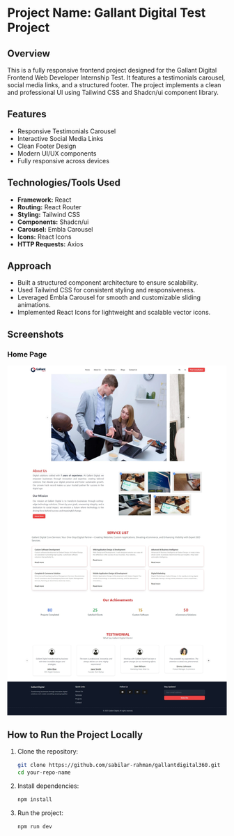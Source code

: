 # Project Name: Gallant Digital Test Project

## Overview
This is a fully responsive frontend project designed for the Gallant Digital Frontend Web Developer Internship Test. It features a testimonials carousel, social media links, and a structured footer. The project implements a clean and professional UI using Tailwind CSS and Shadcn/ui component library.

## Features
- Responsive Testimonials Carousel
- Interactive Social Media Links
- Clean Footer Design
- Modern UI/UX components
- Fully responsive across devices

## Technologies/Tools Used
- **Framework:** React
- **Routing:** React Router
- **Styling:** Tailwind CSS
- **Components:** Shadcn/ui
- **Carousel:** Embla Carousel
- **Icons:** React Icons
- **HTTP Requests:** Axios

## Approach
- Built a structured component architecture to ensure scalability.
- Used Tailwind CSS for consistent styling and responsiveness.
- Leveraged Embla Carousel for smooth and customizable sliding animations.
- Implemented React Icons for lightweight and scalable vector icons.

## Screenshots
### Home Page
![Home Page Screenshot](https://github.com/sabilar-rahman/gallantdigital360/blob/main/public/Homepage.jpeg)




## How to Run the Project Locally
1. Clone the repository:
   ```bash
   git clone https://github.com/sabilar-rahman/gallantdigital360.git
   cd your-repo-name

2.  Install dependencies:

    ```bash
    npm install

3. Run the project:
    ```bash
    npm run dev


